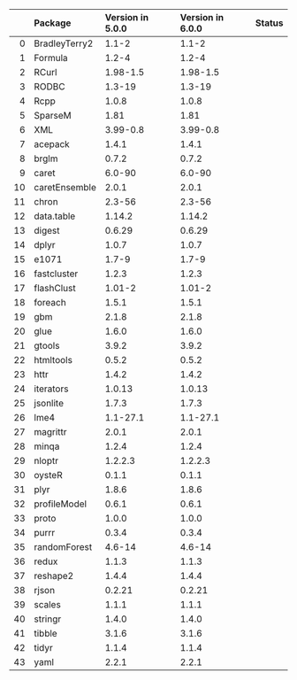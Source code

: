 <!-- markdown-link-check-disable -->

|    | Package       | Version in 5.0.0   | Version in 6.0.0   | Status   |
|---:|:--------------|:-------------------|:-------------------|:---------|
|  0 | BradleyTerry2 | 1.1-2              | 1.1-2              |          |
|  1 | Formula       | 1.2-4              | 1.2-4              |          |
|  2 | RCurl         | 1.98-1.5           | 1.98-1.5           |          |
|  3 | RODBC         | 1.3-19             | 1.3-19             |          |
|  4 | Rcpp          | 1.0.8              | 1.0.8              |          |
|  5 | SparseM       | 1.81               | 1.81               |          |
|  6 | XML           | 3.99-0.8           | 3.99-0.8           |          |
|  7 | acepack       | 1.4.1              | 1.4.1              |          |
|  8 | brglm         | 0.7.2              | 0.7.2              |          |
|  9 | caret         | 6.0-90             | 6.0-90             |          |
| 10 | caretEnsemble | 2.0.1              | 2.0.1              |          |
| 11 | chron         | 2.3-56             | 2.3-56             |          |
| 12 | data.table    | 1.14.2             | 1.14.2             |          |
| 13 | digest        | 0.6.29             | 0.6.29             |          |
| 14 | dplyr         | 1.0.7              | 1.0.7              |          |
| 15 | e1071         | 1.7-9              | 1.7-9              |          |
| 16 | fastcluster   | 1.2.3              | 1.2.3              |          |
| 17 | flashClust    | 1.01-2             | 1.01-2             |          |
| 18 | foreach       | 1.5.1              | 1.5.1              |          |
| 19 | gbm           | 2.1.8              | 2.1.8              |          |
| 20 | glue          | 1.6.0              | 1.6.0              |          |
| 21 | gtools        | 3.9.2              | 3.9.2              |          |
| 22 | htmltools     | 0.5.2              | 0.5.2              |          |
| 23 | httr          | 1.4.2              | 1.4.2              |          |
| 24 | iterators     | 1.0.13             | 1.0.13             |          |
| 25 | jsonlite      | 1.7.3              | 1.7.3              |          |
| 26 | lme4          | 1.1-27.1           | 1.1-27.1           |          |
| 27 | magrittr      | 2.0.1              | 2.0.1              |          |
| 28 | minqa         | 1.2.4              | 1.2.4              |          |
| 29 | nloptr        | 1.2.2.3            | 1.2.2.3            |          |
| 30 | oysteR        | 0.1.1              | 0.1.1              |          |
| 31 | plyr          | 1.8.6              | 1.8.6              |          |
| 32 | profileModel  | 0.6.1              | 0.6.1              |          |
| 33 | proto         | 1.0.0              | 1.0.0              |          |
| 34 | purrr         | 0.3.4              | 0.3.4              |          |
| 35 | randomForest  | 4.6-14             | 4.6-14             |          |
| 36 | redux         | 1.1.3              | 1.1.3              |          |
| 37 | reshape2      | 1.4.4              | 1.4.4              |          |
| 38 | rjson         | 0.2.21             | 0.2.21             |          |
| 39 | scales        | 1.1.1              | 1.1.1              |          |
| 40 | stringr       | 1.4.0              | 1.4.0              |          |
| 41 | tibble        | 3.1.6              | 3.1.6              |          |
| 42 | tidyr         | 1.1.4              | 1.1.4              |          |
| 43 | yaml          | 2.2.1              | 2.2.1              |          |